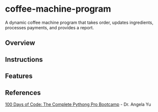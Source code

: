 # coffee-machine-program

A dynamic coffee machine program that takes order, updates ingredients, processes payments, and provides a report.

## Overview

## Instructions

## Features

## References

[100 Days of Code: The Complete Pythong Pro Bootcamp](https://www.udemy.com/course/100-days-of-code/learn/lecture/19846936#overview) - Dr. Angela Yu

